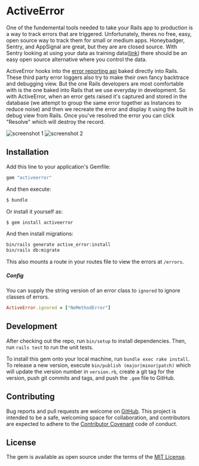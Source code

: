 # ActiveError

One of the fundemental tools needed to take your Rails app to production is a
way to track errors that are triggered. Unfortunately, theres no free, easy,
open source way to track them for small or medium apps. Honeybadger, Sentry,
and AppSignal are great, but they are are closed source. With Sentry
looking at using your data as training
data([link](https://blog.sentry.io/ai-privacy-and-terms-of-service-updates/?original_referrer=https%3A%2F%2Fsentry.io%2F))
there should be an easy open source alternative where you control the data.

ActiveError hooks into the [error reporting
api](https://guides.rubyonrails.org/error_reporting.html) baked directly into
Rails. These third party error loggers also try to make their own fancy
backtrace and debugging view. But the one Rails developers are most comfortable
with is the one baked into Rails that we use everyday in development. So with
ActiveError, when an error gets raised it's captured and stored in the
database (we attempt to group the same error together as Instances to reduce
noise) and then we recreate the error and display it using the built in debug
view from Rails. Once you've resolved the error you can click "Resolve" which
will destroy the record.

![screenshot 1](https://github.com/npezza93/activeerror/blob/main/.github/screenshot1.png)
![screenshot 2](https://github.com/npezza93/activeerror/blob/main/.github/screenshot2.png)

## Installation
Add this line to your application's Gemfile:

```ruby
gem "activeerror"
```

And then execute:
```bash
$ bundle
```

Or install it yourself as:
```bash
$ gem install activeerror
```

And then install migrations:
```bash
bin/rails generate active_error:install
bin/rails db:migrate
```

This also mounts a route in your routes file to view the errors at `/errors`.


##### Config

You can supply the string version of an error class to `ignored` to ignore
classes of errors.

```ruby
ActiveError.ignored = ["NoMethodError"]
```

## Development

After checking out the repo, run `bin/setup` to install dependencies. Then, run
`rails test` to run the unit tests.

To install this gem onto your local machine, run `bundle exec rake install`. To
release a new version, execute `bin/publish (major|minor|patch)` which will
update the version number in `version.rb`, create a git tag for the version,
push git commits and tags, and push the `.gem` file to GitHub.

## Contributing

Bug reports and pull requests are welcome on
[GitHub](https://github.com/npezza93/activeerror). This project is intended to
be a safe, welcoming space for collaboration, and contributors are expected to
adhere to the [Contributor Covenant](http://contributor-covenant.org) code of
conduct.

## License

The gem is available as open source under the terms of the
[MIT License](https://opensource.org/licenses/MIT).
